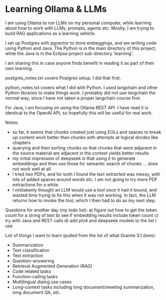 # Learning Ollama & LLMs

I am using Ollama to run LLMs on my personal computer, while learning about how to work with LLMs, prompts, agents etc.  Mostly, I am trying to build RAG applications as a learning vehicle.

I set up Postgres with pgvector to store embeggings, and am writing code using Python and Java.  The Python is in the main directory of this project, while the Java is in the Eclipse project sub-directory 'learning'.

I am sharing this in case anyone finds benefit in reading it as part of their own learning.

postgres_notes.txt covers Postgres setup.  I did that first.

python_notes.txt covers what I did with Python.  I used langchain and other Python libraries to make things work.  I probably did not use langchain the normal way, since I have not taken a proper langchain course first.

For Java, I am focusing on using the Ollama REST API.  I have read it is identical to the OpenAI API, so hopefully this will be useful for real work.

Notes:
 - so far, it seems that chunks created just using EOLs and spaces to break up content work better than chunks with attempts at logical divides like chapters
 - querying and then sorting chunks so that chunks that were adjacent in the source material are adjacent in the context yields better results
 - my initial impression of deepseek is that using it to generate embeddings and then use those for semantic search of chunks ... does not work well at all
 - I tried two PDFs, and for both I found the text extracted was messy, with lots of added spaces around words etc.  I am not going to try more PDF extractions for a while.
 - I mistakenly thought an LLM would use a tool once it had it bound, and wasted time trying to fix this when it was not working.  In fact, the LLM returns how to invoke the tool, which I then had to do as my next step.

Questions for another day (my todo list):
a) figure out how to get the token count for a string of text
b) see if embedding results include token count
c) try with Java and REST calls
d) add phi4 and deepseek models to the list I use

List of things I want to learn (pulled from the list of what Granite 3.1 does):
 - Summarization
 - Text classification
 - Text extraction
 - Question-answering
 - Retrieval Augmented Generation (RAG)
 - Code related tasks
 - Function-calling tasks
 - Multilingual dialog use cases
 - Long-context tasks including long document/meeting summarization, long document QA, etc.

